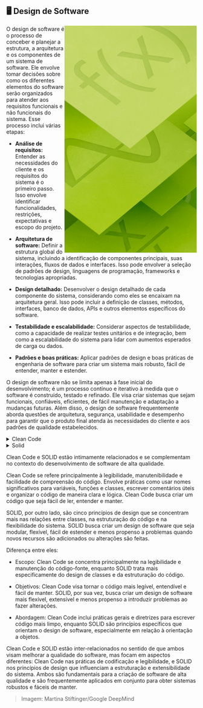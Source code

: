 ## :desktop_computer: Design de Software

<img align="right" height="600px" src="https://github.com/2uj1m28ohz/Database/blob/main/SoftwareDevelopment/Image.png"/>

O design de software é o processo de conceber e planejar a estrutura, a arquitetura e os componentes de um sistema de software. Ele envolve tomar decisões sobre como os diferentes elementos do software serão organizados para atender aos requisitos funcionais e não funcionais do sistema. Esse processo inclui várias etapas:

- **Análise de requisitos:** Entender as necessidades do cliente e os requisitos do sistema é o primeiro passo. Isso envolve identificar funcionalidades, restrições, expectativas e escopo do projeto.

- **Arquitetura de software:** Definir a estrutura global do sistema, incluindo a identificação de componentes principais, suas interações, fluxos de dados e interfaces. Isso pode envolver a seleção de padrões de design, linguagens de programação, frameworks e tecnologias apropriadas.

- **Design detalhado:** Desenvolver o design detalhado de cada componente do sistema, considerando como eles se encaixam na arquitetura geral. Isso pode incluir a definição de classes, métodos, interfaces, banco de dados, APIs e outros elementos específicos do software.

- **Testabilidade e escalabilidade:** Considerar aspectos de testabilidade, como a capacidade de realizar testes unitários e de integração, bem como a escalabilidade do sistema para lidar com aumentos esperados de carga ou dados.

- **Padrões e boas práticas:** Aplicar padrões de design e boas práticas de engenharia de software para criar um sistema mais robusto, fácil de entender, manter e estender.

O design de software não se limita apenas à fase inicial do desenvolvimento; é um processo contínuo e iterativo à medida que o software é construído, testado e refinado. Ele visa criar sistemas que sejam funcionais, confiáveis, eficientes, de fácil manutenção e adaptação a mudanças futuras. Além disso, o design de software frequentemente aborda questões de arquitetura, segurança, usabilidade e desempenho para garantir que o produto final atenda às necessidades do cliente e aos padrões de qualidade estabelecidos.

<details>
<summary>Clean Code</summary>

Clean Code é um conceito que se refere à prática de escrever código de programação de forma clara, simples e legível. O código limpo é fácil de entender, manter e modificar, além de seguir boas práticas de design e ser de alta qualidade. Alguns princípios associados ao Clean Code incluem:

- Legibilidade: O código é escrito de maneira clara, com nomes significativos para variáveis, funções e classes, facilitando a compreensão do que o código faz.

- Simplicidade: Evita a complexidade desnecessária, mantendo as soluções simples e diretas.

- Organização: Divide o código em partes lógicas, como funções ou classes, para facilitar a compreensão e a manutenção.

- Comentários úteis: Os comentários são usados de forma parcimoniosa e apenas quando necessário para explicar o porquê de certas decisões ou soluções complexas.

- Testabilidade: É fácil escrever testes para o código, permitindo a verificação de seu funcionamento de maneira confiável.

- Manutenibilidade: O código é escrito de forma a facilitar alterações futuras sem introduzir problemas.

- Conformidade com padrões: Segue as convenções e padrões de codificação estabelecidos na linguagem ou na comunidade, o que torna o código mais consistente e compreensível para outros programadores.

- Baixo acoplamento e alta coesão: As partes do código são independentes umas das outras (baixo acoplamento) e têm uma funcionalidade clara e específica (alta coesão).

O Clean Code não se trata apenas de escrever código que funcione, mas sim de criar código que seja fácil de entender, manter e evoluir ao longo do tempo. Isso é essencial para equipes de desenvolvimento que precisam colaborar em projetos complexos, já que um código limpo reduz erros, melhora a produtividade e torna o processo de desenvolvimento mais eficiente.

</details>

<details>
<summary>Solid</summary>

SOLID é um acrônimo que representa cinco princípios de design de software que visam criar sistemas mais compreensíveis, flexíveis e fáceis de manter. Esses princípios foram introduzidos por Robert C. Martin, conhecido como Uncle Bob, e são considerados fundamentais para o desenvolvimento de software orientado a objetos. Os cinco princípios SOLID são:

- SRP - Single Responsibility Principle (Princípio da Responsabilidade Única): Este princípio afirma que uma classe deve ter apenas uma razão para mudar. Em outras palavras, uma classe deve ter uma única responsabilidade ou função bem definida no sistema. Isso ajuda a manter o código mais coeso, facilitando sua compreensão e manutenção.

- OCP - Open/Closed Principle (Princípio do Aberto/Fechado): Esse princípio preconiza que as entidades de software (classes, módulos, funções etc.) devem ser abertas para extensão, mas fechadas para modificação. Isso significa que o código deve ser projetado de forma que seja possível estender seu comportamento sem alterar o código-fonte original.

- LSP - Liskov Substitution Principle (Princípio da Substituição de Liskov): Esse princípio afirma que os objetos de uma classe derivada devem ser substituíveis por objetos de sua classe base sem afetar a integridade do programa. Em termos simples, isso significa que os objetos devem ser substituíveis por suas subclasses sem causar problemas no programa.

- ISP - Interface Segregation Principle (Princípio da Segregação de Interfaces): Esse princípio sugere que interfaces maiores e generalizadas devem ser divididas em interfaces menores e mais específicas, adaptadas às necessidades exatas do cliente. Isso evita a implementação de métodos não utilizados e reduz a dependência de classes a funcionalidades que não são relevantes para elas.

- DIP - Dependency Inversion Principle (Princípio da Inversão de Dependência): Esse princípio propõe que as classes de alto nível não devem depender de classes de baixo nível, mas sim de abstrações. Além disso, detalhes de implementação devem depender de abstrações, não o contrário. Isso promove a flexibilidade e a reutilização de código.

Os princípios SOLID são diretrizes poderosas para desenvolver software mais robusto, flexível e de fácil manutenção. Quando aplicados corretamente, ajudam a criar sistemas mais escaláveis, com código mais limpo e menos propenso a erros.

</details>

Clean Code e SOLID estão intimamente relacionados e se complementam no contexto do desenvolvimento de software de alta qualidade.

Clean Code se refere principalmente à legibilidade, manutenibilidade e facilidade de compreensão do código. Envolve práticas como usar nomes significativos para variáveis, funções e classes, escrever comentários úteis e organizar o código de maneira clara e lógica. Clean Code busca criar um código que seja fácil de ler, entender e manter.

SOLID, por outro lado, são cinco princípios de design que se concentram mais nas relações entre classes, na estruturação do código e na flexibilidade do sistema. SOLID busca criar um design de software que seja modular, flexível, fácil de estender e menos propenso a problemas quando novos recursos são adicionados ou alterações são feitas.

Diferença entre eles:

- Escopo: Clean Code se concentra principalmente na legibilidade e manutenção do código-fonte, enquanto SOLID trata mais especificamente do design de classes e da estruturação do código.

- Objetivos: Clean Code visa tornar o código mais legível, entendível e fácil de manter. SOLID, por sua vez, busca criar um design de software mais flexível, extensível e menos propenso a introduzir problemas ao fazer alterações.

- Abordagem: Clean Code inclui práticas gerais e diretrizes para escrever código mais limpo, enquanto SOLID são princípios específicos que orientam o design de software, especialmente em relação à orientação a objetos.

Clean Code e SOLID estão inter-relacionados no sentido de que ambos visam melhorar a qualidade do software, mas focam em aspectos diferentes: Clean Code nas práticas de codificação e legibilidade, e SOLID nos princípios de design que influenciam a estruturação e extensibilidade do sistema. Ambos são fundamentais para a criação de software de alta qualidade e são frequentemente aplicados em conjunto para obter sistemas robustos e fáceis de manter.

> Imagem: Martina Stiftinger/Google DeepMind
